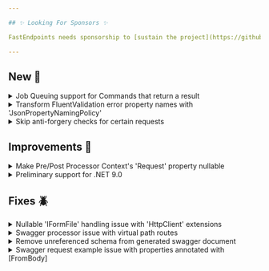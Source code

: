 ```yaml
---

## ✨ Looking For Sponsors ✨

FastEndpoints needs sponsorship to [sustain the project](https://github.com/FastEndpoints/FastEndpoints/issues/449). Please help out if you can.

---
```


[//]: # (<details><summary>title text</summary></details>)

## New 🎉

<details><summary>Job Queuing support for Commands that return a result</summary>

Command that return a results `ICommand<TResult>` can now be queued up as jobs. The result of a job can be retrieved via the **JobTracker** using its **Tracking Id**.

```csharp
// queue the command as a job and retrieve the tracking id 
var trackingId = new MyCommand { ... }.QueueJobAsync();

// retrieve the result of the command using the tracking id
var result = await JobTracker<MyCommand>.GetJobResultAsync<MyResult>(trackingId);
```

[Click here](https://fast-endpoints.com/docs/job-queues#jobs-with-results) to read the documentation for this feature.

</details>

<details><summary>Transform FluentValidation error property names with 'JsonPropertyNamingPolicy'</summary>

A new configuration setting has been introduced so that deeply nested request DTO property names can be transformed to the correct case using the `JsonPropertyNamingPolicy` of the application.

```csharp
app.UseFastEndpoints(c => c.Validation.UsePropertyNamingPolicy = true)
```

The setting is turned on by default and can be turned off by setting the above boolean to `false`.

</details>

<details><summary>Skip anti-forgery checks for certain requests</summary>

The anti-forgery middleware will now accept a filter/predicate which can be used to skip processing certain requests if a given condition is matched. If the function returns true for a certain request, that request will be skipped by the anti-forgery middleware.

```csharp
.UseAntiforgeryFE(httpCtx => !httpCtx.Request.Headers.Origin.IsNullOrEmpty())
```

</details>

## Improvements 🚀

<details><summary>Make Pre/Post Processor Context's 'Request' property nullable</summary>

Since there are certain edge cases where the `Request` property can be `null` such as when STJ receives invalid JSON input from the client and fails to successfully deserialize the content, the pre/post processors would be executed (even in those cases) where the pre/post processor context's `Request` property would be null. This change would allow the compiler to remind you to check for null if the `Request` property is accessed from pre/post processors.

</details>

<details><summary>Preliminary support for .NET 9.0</summary>

Almost everything works with .NET 9 except for source generation. Full .NET 9 support will be available at the first FE release after .NET 9 final comes out.

</details>

## Fixes 🪲

<details><summary>Nullable 'IFormFile' handling issue with 'HttpClient' extensions</summary>

The `HttpClient` extensions for integration testing was not correctly handling nullable `IFormFile` properties in request DTOs when automatically converting them to form fields.

</details>

<details><summary>Swagger processor issue with virtual path routes</summary>

The swagger processor was not correctly handling routes if it starts with a `~/` (virtual path that refers to the root directory of the web application).

</details>

<details><summary>Remove unreferenced schema from generated swagger document</summary>

When a request DTO has a property that's annotated with a `[FromBody]` attribute, the parent schema was left in the swagger document components section as an unreferenced schema. These orphaned schema will no longer be present in the generated swagger spec.

</details>

<details><summary>Swagger request example issue with properties annotated with [FromBody]</summary>

Xml docs based example values were not correctly picked up for properties annotated with a `[FromBody]` attribute, which resulted in a default sample request example being set in Swagger UI.

</details>

[//]: # (## Minor Breaking Changes ⚠️)